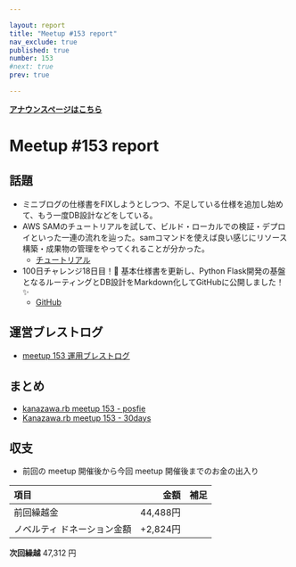 ```yaml
---

layout: report
title: "Meetup #153 report"
nav_exclude: true
published: true
number: 153
#next: true
prev: true

---
```

<!-- 公開時は上記 published: false を true に変更する -->

<div style="text-align: left;"><a href="/153"><strong>アナウンスページはこちら</strong></a></div>

# Meetup #153 report

## 話題

* ミニブログの仕様書をFIXしようとしつつ、不足している仕様を追加し始めて、もう一度DB設計などをしている。
* AWS SAMのチュートリアルを試して、ビルド・ローカルでの検証・デプロイといった一連の流れを辿った。samコマンドを使えば良い感じにリソース構築・成果物の管理をやってくれることが分かった。
  + [チュートリアル](https://docs.aws.amazon.com/ja_jp/serverless-application-model/latest/developerguide/serverless-getting-started-hello-world.html)
* 100日チャレンジ18日目！📝 基本仕様書を更新し、Python Flask開発の基盤となるルーティングとDB設計をMarkdown化してGitHubに公開しました！✨
  + [GitHub](https://github.com/miyakawa2449/100DaysOfCode-016_miniBlog)

## 運営ブレストログ

* [meetup 153 運用ブレストログ](https://github.com/kanazawarb/meetup/wiki/meetup-153-%E9%81%8B%E7%94%A8%E3%83%96%E3%83%AC%E3%82%B9%E3%83%88%E3%83%AD%E3%82%B0)

## まとめ

<!-- posfie, 30days のリンクをいれる -->

* [kanazawa.rb meetup 153 - posfie](https://posfie.com/@cotton_desu/p/82heVeD)
* [Kanazawa.rb meetup 153 - 30days](http://30d.jp/kzrb/141)

## 収支

<!-- 適宜更新する(以下は meetup 153 の内容を例示) -->

* 前回の meetup 開催後から今回 meetup 開催後までのお金の出入り

|項目                           |      金額 |補足                                               |
|:------------------------------|--------:|:--------------------------------------------------|
| 前回繰越金                    | 44,488円 |                                                   |
| ノベルティ ドネーション金額        | +2,824円 |                    |

**次回繰越**  47,312 円
